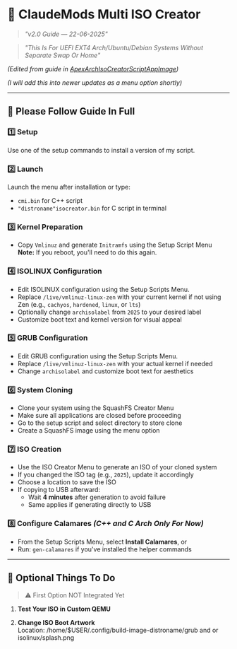 # 🔧 ClaudeMods Multi ISO Creator 

> *"v2.0 Guide — 22-06-2025"*

> *"This Is For UEFI EXT4 Arch/Ubuntu/Debian Systems Without Separate Swap Or Home"*

*(Edited from guide in [ApexArchIsoCreatorScriptAppImage](https://github.com/claudemods/ApexArchIsoCreatorScriptAppImage))* 

*(I will add this into newer updates as a menu option shortly)*

---

## 📌 Please Follow Guide In Full

### 1️⃣ Setup  
Use one of the setup commands to install a version of my script.

### 2️⃣ Launch  
Launch the menu after installation or type:
- `cmi.bin` for C++ script
- `"distroname"isocreator.bin` for C script in terminal

### 3️⃣ Kernel Preparation  
- Copy `Vmlinuz` and generate `Initramfs` using the Setup Script Menu  
**Note:** If you reboot, you'll need to do this again.

### 4️⃣ ISOLINUX Configuration  
- Edit ISOLINUX configuration using the Setup Scripts Menu.
- Replace `/live/vmlinuz-linux-zen` with your current kernel if not using Zen (e.g., `cachyos`, `hardened`, `linux`, or `lts`)
- Optionally change `archisolabel` from `2025` to your desired label
- Customize boot text and kernel version for visual appeal

### 5️⃣ GRUB Configuration  
- Edit GRUB configuration using the Setup Scripts Menu.
- Replace `/live/vmlinuz-linux-zen` with your actual kernel if needed
- Change `archisolabel` and customize boot text for aesthetics

### 6️⃣ System Cloning  
- Clone your system using the SquashFS Creator Menu
- Make sure all applications are closed before proceeding
- Go to the setup script and select directory to store clone
- Create a SquashFS image using the menu option

### 7️⃣ ISO Creation  
- Use the ISO Creator Menu to generate an ISO of your cloned system
- If you changed the ISO tag (e.g., `2025`), update it accordingly
- Choose a location to save the ISO
- If copying to USB afterward:
  - Wait **4 minutes** after generation to avoid failure
  - Same applies if generating directly to USB

### 8️⃣ Configure Calamares *(C++ and C Arch Only For Now)*  
- From the Setup Scripts Menu, select **Install Calamares**, or  
- Run: `gen-calamares` if you've installed the helper commands

---

## 🌟 Optional Things To Do

> ⚠️ First Option NOT Integrated Yet

1. **Test Your ISO in Custom QEMU**

2. **Change ISO Boot Artwork**  
   Location: /home/$USER/.config/build-image-distroname/grub and or isolinux/splash.png  
